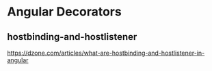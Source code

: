 # Angular Decorators

## hostbinding-and-hostlistener

https://dzone.com/articles/what-are-hostbinding-and-hostlistener-in-angular
